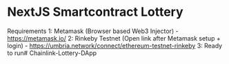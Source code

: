 # NextJS Smartcontract Lottery

Requirements
1: Metamask (Browser based Web3 Injector) - https://metamask.io/
2: Rinkeby Testnet (Open link after Metamask setup + login) - https://umbria.network/connect/ethereum-testnet-rinkeby
3: Ready to run#   C h a i n l i n k - L o t t e r y - D A p p  
 